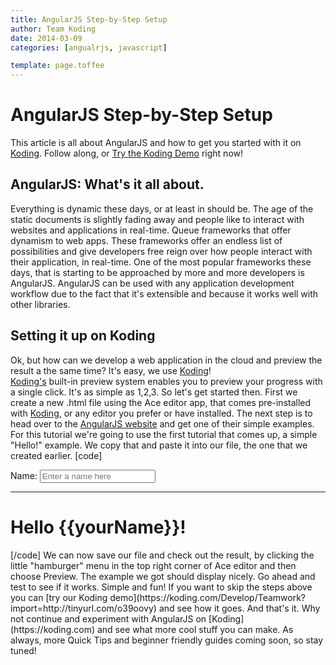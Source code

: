 ```yaml
---
title: AngularJS Step-by-Step Setup
author: Team Koding
date: 2014-03-09
categories: [angualrjs, javascript]

template: page.toffee
---
```


# AngularJS Step-by-Step Setup

This article is all about AngularJS and how to get you started with it on [Koding](https://koding.com). Follow along, or [Try the Koding Demo](https://koding.com/Develop/Teamwork?import=http://tinyurl.com/o39oovy) right now! 

## AngularJS: What's it all about.

Everything is dynamic these days, or at least in should be. The age of the static documents is slightly fading away and people like to interact with websites and applications in real-time. Queue frameworks that offer dynamism to web apps. These frameworks offer an endless list of possibilities and give developers free reign over how people interact with their application, in real-time. One of the most popular frameworks these days, that is starting to be approached by more and more developers is AngularJS. AngularJS can be used with any application development workflow due to the fact that it's extensible and because it works well with other libraries. 

## Setting it up on Koding

Ok, but how can we develop a web application in the cloud and preview the 
result a the same time? It's easy, we use [Koding](https://koding.com)!  
[Koding's](https://koding.com) built-in preview system enables you to preview 
your progress with a single click. It's as simple as 1,2,3. So let's get 
started then. First we create a new .html file using the Ace editor app, that 
comes pre-installed with [Koding](https://koding.com), or any editor you prefer 
or have installed. The next step is to head over to the [AngularJS 
website](http://angularjs.org/) and get one of their simple examples. For this 
tutorial we're going to use the first tutorial that comes up, a simple "Hello!" 
example. We copy that and paste it into our file, the one that we created 
earlier. [code] <!doctype html> <html ng-app> <head> <script 
src="https://ajax.googleapis.com/ajax/libs/angularjs/1.2.0/angular.min.js"></script> 
</head> <body> <div> <label>Name:</label> <input type="text" 
ng-model="yourName" placeholder="Enter a name here"> <hr> <h1>Hello 
{{yourName}}!</h1> </div> </body> </html> [/code] We can now save our file and 
check out the result, by clicking the little "hamburger" menu in the top right 
corner of Ace editor and then choose Preview. The example we got should display 
nicely. Go ahead and test to see if it works. Simple and fun! If you want to 
skip the steps above you can [try our Koding 
demo](https://koding.com/Develop/Teamwork?import=http://tinyurl.com/o39oovy) 
and see how it goes. And that's it. Why not continue and experiment with 
AngularJS on [Koding](https://koding.com) and see what more cool stuff you can 
make. As always, more Quick Tips and beginner friendly guides coming soon, so 
stay tuned!
